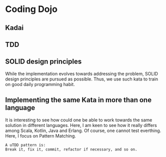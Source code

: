 # Coding Dojo
## Kadai 
## TDD
## SOLID design principles
While the implementation evolves towards addressing the problem, SOLID design principles are pursued as possible. Thus, we use such kata to train on good daily programming habit.

## Implementing the same Kata in more than one language
It is interesting to see how could one be able to work towards the same solution in different languages. Here, I am keen to see how it really differs among Scala, Kotlin, Java and Erlang. Of course, one cannot test everthing. Here, I focus on Pattern Matching. 

``` 
A uTDD pattern is:
Break it, fix it, commit, refactor if necessary, and so on.
```

